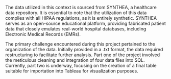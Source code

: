 The data utilized in this context is sourced from SYNTHEA, a healthcare data repository. It is essential to note that the utilization of this data complies with all HIPAA regulations, as it is entirely synthetic. SYNTHEA serves as an open-source educational platform, providing fabricated patient data that closely emulates real-world hospital databases, including Electronic Medical Records (EMRs).

The primary challenge encountered during this project pertained to the organization of the data. Initially provided in a .txt format, the data required restructuring to facilitate further analysis. Part one of the project involved the meticulous cleaning and integration of four data files into SQL. Currently, part two is underway, focusing on the creation of a final table suitable for importation into Tableau for visualization purposes.
